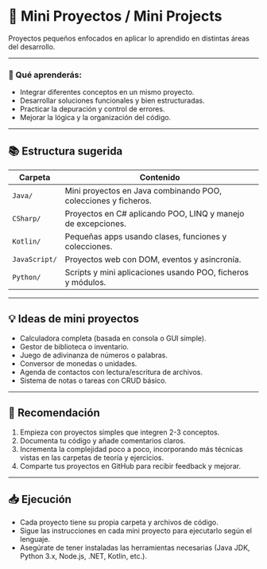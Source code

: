# 🚀 Mini Proyectos / Mini Projects

Proyectos pequeños enfocados en aplicar lo aprendido en distintas áreas del desarrollo.

---

### 🎯 Qué aprenderás:
- Integrar diferentes conceptos en un mismo proyecto.  
- Desarrollar soluciones funcionales y bien estructuradas.  
- Practicar la depuración y control de errores.  
- Mejorar la lógica y la organización del código.  

---

## 📚 Estructura sugerida

| Carpeta | Contenido |
|---------|-----------|
| `Java/` | Mini proyectos en Java combinando POO, colecciones y ficheros. |
| `CSharp/` | Proyectos en C# aplicando POO, LINQ y manejo de excepciones. |
| `Kotlin/` | Pequeñas apps usando clases, funciones y colecciones. |
| `JavaScript/` | Proyectos web con DOM, eventos y asincronía. |
| `Python/` | Scripts y mini aplicaciones usando POO, ficheros y módulos. |

---

## 💡 Ideas de mini proyectos
- Calculadora completa (basada en consola o GUI simple).  
- Gestor de biblioteca o inventario.  
- Juego de adivinanza de números o palabras.  
- Conversor de monedas o unidades.  
- Agenda de contactos con lectura/escritura de archivos.  
- Sistema de notas o tareas con CRUD básico.  

---

## 🧠 Recomendación
1. Empieza con proyectos simples que integren 2-3 conceptos.  
2. Documenta tu código y añade comentarios claros.  
3. Incrementa la complejidad poco a poco, incorporando más técnicas vistas en las carpetas de teoría y ejercicios.  
4. Comparte tus proyectos en GitHub para recibir feedback y mejorar.

---

## 📥 Ejecución
- Cada proyecto tiene su propia carpeta y archivos de código.  
- Sigue las instrucciones en cada mini proyecto para ejecutarlo según el lenguaje.  
- Asegúrate de tener instaladas las herramientas necesarias (Java JDK, Python 3.x, Node.js, .NET, Kotlin, etc.).
